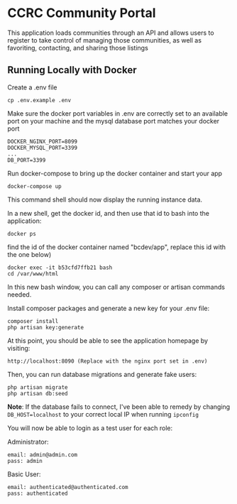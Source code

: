 # CCRC Community Portal

This application loads communities through an API and allows users to register to take control of managing those communities, as well as favoriting, contacting, and sharing those listings

## Running Locally with Docker

Create a .env file

```
cp .env.example .env
```

Make sure the docker port variables in .env are correctly set to an available port on your machine and the mysql database port matches your docker port

```
DOCKER_NGINX_PORT=8099
DOCKER_MYSQL_PORT=3399
...
DB_PORT=3399
```

Run docker-compose to bring up the docker container and start your app

```
docker-compose up
```

This command shell should now display the running instance data. 

In a new shell, get the docker id, and then use that id to bash into the application:

```
docker ps
```

find the id of the docker container named "bcdev/app", replace this id with the one below)

```
docker exec -it b53cfd7ffb21 bash
cd /var/www/html
```

In this new bash window, you can call any composer or artisan commands needed.

Install composer packages and generate a new key for your .env file:

```
composer install
php artisan key:generate
```

At this point, you should be able to see the application homepage by visiting:

```
http://localhost:8090 (Replace with the nginx port set in .env)
```

Then, you can run database migrations and generate fake users:

```
php artisan migrate
php artisan db:seed
```

**Note**: If the database fails to connect, I've been able to remedy by changing `DB_HOST=localhost` to your correct local IP when running `ipconfig`

You will now be able to login as a test user for each role:

Administrator:
```
email: admin@admin.com
pass: admin
```

Basic User:
```
email: authenticated@authenticated.com
pass: authenticated
```
